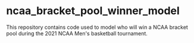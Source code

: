 # ncaa_bracket_pool_winner_model
This repository contains code used to model who will win a NCAA bracket pool during the 2021 NCAA Men's basketball tournament. 
